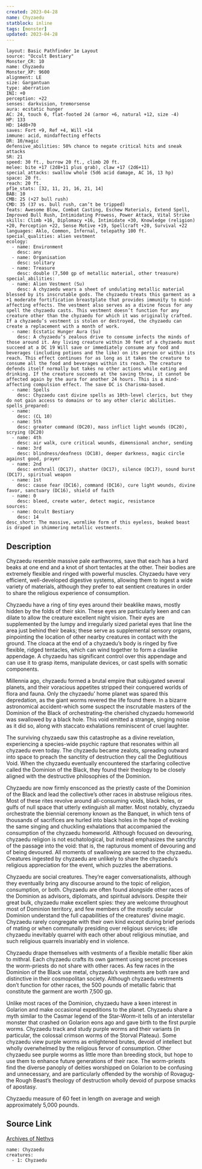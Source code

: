 ```yaml
---
created: 2023-04-28
name: Chyzaedu
statblock: inline
tags: [monster]
updated: 2023-04-28
---
```

```statblock
layout: Basic Pathfinder 1e Layout
source: "Occult Bestiary"
Monster_CR: 10
name: Chyzaedu
Monster_XP: 9600
alignment: LE
size: Gargantuan
type: aberration
INI: +0
perception: +22
senses: darkvision, tremorsense
aura: ecstatic hunger
AC: 24, touch 6, flat-footed 24 (armor +6, natural +12, size -4)
HP: 133
HD: 14d8+70
saves: Fort +9, Ref +4, Will +14
immune: acid, mindaffecting effects
DR: 10/magic
defensive_abilities: 50% chance to negate critical hits and sneak attacks
SR: 21
speed: 30 ft., burrow 20 ft., climb 20 ft.
melee: bite +17 (2d8+11 plus grab), claw +17 (2d6+11)
special_attacks: swallow whole (5d6 acid damage, AC 16, 13 hp)
space: 20 ft.
reach: 20 ft.
pf1e_stats: [32, 11, 21, 16, 21, 14]
BAB: 10
CMB: 25 (+27 bull rush)
CMD: 35 (37 vs. bull rush, can’t be tripped)
feats: Awesome Blow, Combat Casting, Eschew Materials, Extend Spell, Improved Bull Rush, Intimidating Prowess, Power Attack, Vital Strike
skills: Climb +16, Diplomacy +16, Intimidate +30, Knowledge (religion) +20, Perception +22, Sense Motive +19, Spellcraft +20, Survival +22
languages: Aklo, Common, Infernal, telepathy 100 ft.
special_qualities: alien vestment
ecology:
  - name: Environment
    desc: any
  - name: Organisation
    desc: solitary
  - name: Treasure
    desc: double (7,500 gp of metallic material, other treasure)
special_abilities:
  - name: Alien Vestment (Su)
    desc: A chyzaedu wears a sheet of undulating metallic material blessed by its inscrutable gods. The chyzaedu treats this garment as a +1 moderate fortification breastplate that provides immunity to mind-affecting effects. The vestment also serves as a divine focus for any spell the chyzaedu casts. This vestment doesn’t function for any creature other than the chyzaedu for which it was originally crafted. If a chyzaedu’s vestment is stolen or destroyed, the chyzaedu can create a replacement with a month of work.
  - name: Ecstatic Hunger Aura (Su)
    desc: A chyzaedu’s zealous drive to consume infects the minds of those around it. Any living creature within 30 feet of a chyzaedu must succeed at a DC 19 Will save or immediately consume any food and beverages (including potions and the like) on its person or within its reach. This effect continues for as long as it takes the creature to consume all the food and beverages within its reach. The creature defends itself normally but takes no other actions while eating and drinking. If the creature succeeds at the saving throw, it cannot be affected again by the aura for another 24 hours. This is a mind-affecting compulsion effect. The save DC is Charisma-based.
  - name: Spells
    desc: Chyzaedu cast divine spells as 10th-level clerics, but they do not gain access to domains or to any other cleric abilities.
spells_prepared:
  - name:
    desc: (CL 10)
  - name: 5th
    desc: greater command (DC20), mass inflict light wounds (DC20), scrying (DC20)
  - name: 4th
    desc: air walk, cure critical wounds, dimensional anchor, sending
  - name: 3rd
    desc: blindness/deafness (DC18), deeper darkness, magic circle against good, prayer
  - name: 2nd
    desc: enthrall (DC17), shatter (DC17), silence (DC17), sound burst (DC17), spiritual weapon
  - name: 1st
    desc: cause fear (DC16), command (DC16), cure light wounds, divine favor, sanctuary (DC16), shield of faith
  - name: 0
    desc: bleed, create water, detect magic, resistance
sources:
  - name: Occult Bestiary
    desc: 14
desc_short: The massive, wormlike form of this eyeless, beaked beast is draped in shimmering metallic vestments.
```
## Description
Chyzaedu resemble massive pale earthworms, save that each has a hard beaks at one end and a knot of short tentacles at the other. Their bodies are extremely flexible and ringed with powerful muscles. Chyzaedu have very efficient, well-developed digestive systems, allowing them to ingest a wide variety of materials, although they prefer to eat sentient creatures in order to share the religious experience of consumption.

Chyzaedu have a ring of tiny eyes around their beaklike maws, mostly hidden by the folds of their skin. These eyes are particularly keen and can dilate to allow the creature excellent night vision. Their eyes are supplemented by the lumpy and irregularly sized parietal eyes that line the area just behind their beaks; these serve as supplemental sensory organs, pinpointing the location of other nearby creatures in contact with the ground. The cloaca at the end of a chyzaedu’s body is ringed by five flexible, ridged tentacles, which can wind together to form a clawlike appendage. A chyzaedu has significant control over this appendage and can use it to grasp items, manipulate devices, or cast spells with somatic components.

Millennia ago, chyzaedu formed a brutal empire that subjugated several planets, and their voracious appetites stripped their conquered worlds of flora and fauna. Only the chyzaedu’ home planet was spared this depredation, as the giant worms revered the life found there. In a bizarre astronomical accident-which some suspect the inscrutable masters of the Dominion of the Black of orchestrating-the cherished chyzaedu homeworld was swallowed by a black hole. This void emitted a strange, singing noise as it did so, along with staccato exhalations reminiscent of cruel laughter.

The surviving chyzaedu saw this catastrophe as a divine revelation, experiencing a species-wide psychic rapture that resonates within all chyzaedu even today. The chyzaedu became zealots, spreading outward into space to preach the sanctity of destruction they call the Deglutitious Void. When the chyzaedu eventually encountered the starfaring collective called the Dominion of the Black, they found their theology to be closely aligned with the destructive philosophies of the Dominion.

Chyzaedu are now firmly ensconced as the priestly caste of the Dominion of the Black and lead the collective’s other races in abstruse religious rites. Most of these rites revolve around all-consuming voids, black holes, or gulfs of null space that utterly extinguish all matter. Most notably, chyzaedu orchestrate the biennial ceremony known as the Banquet, in which tens of thousands of sacrifices are hurled into black holes in the hope of evoking the same singing and chuckling exhalations that accompanied the consumption of the chyzaedu homeworld. Although focused on devouring, chyzaedu religion is not eschatological, but instead emphasizes the sanctity of the passage into the void: that is, the rapturous moment of devouring and of being devoured. All moments of swallowing are sacred to the chyzaedu. Creatures ingested by chyzaedu are unlikely to share the chyzaedu’s religious appreciation for the event, which puzzles the aberrations.

Chyzaedu are social creatures. They’re eager conversationalists, although they eventually bring any discourse around to the topic of religion, consumption, or both. Chyzaedu are often found alongside other races of the Dominion as advisors, diplomats, and spiritual advisors. Despite their great bulk, chyzaedu make excellent spies: they are welcome throughout most of Dominion territory, and few members of the mostly secular Dominion understand the full capabilities of the creatures’ divine magic. Chyzaedu rarely congregate with their own kind except during brief periods of mating or when communally presiding over religious services; idle chyzaedu inevitably quarrel with each other about religious minutiae, and such religious quarrels invariably end in violence.

Chyzaedu drape themselves with vestments of a flexible metallic fiber akin to mithral. Each chyzaedu crafts its own garment using secret processes the worm-priests do not share with other races. As few races in the Dominion of the Black use metal, chyzaedu’s vestments are both rare and distinctive in their cosmopolitan society. Although chyzaedu vestments don’t function for other races, the 500 pounds of metallic fabric that constitute the garment are worth 7,500 gp.

Unlike most races of the Dominion, chyzaedu have a keen interest in Golarion and make occasional expeditions to the planet. Chyzaedu share a myth similar to the Casmar legend of the Star-Worm-it tells of an interstellar monster that crashed on Golarion eons ago and gave birth to the first purple worms. Chyzaedu track and study purple worms and their variants (in particular, the colossal crimson worms of the Storval Plateau). Some chyzaedu view purple worms as enlightened brutes, devoid of intellect but wholly overwhelmed by the religious fervor of consumption. Other chyzaedu see purple worms as little more than breeding stock, but hope to use them to enhance future generations of their race. The worm-priests find the diverse panoply of deities worshipped on Golarion to be confusing and unnecessary, and are particularly offended by the worship of Rovagug-the Rough Beast’s theology of destruction wholly devoid of purpose smacks of apostasy.

Chyzaedu measure of 60 feet in length on average and weigh approximately 5,000 pounds.
## Source Link
[Archives of Nethys](https://aonprd.com/MonsterDisplay.aspx?ItemName=Chyzaedu)
```encounter-table
name: Chyzaedu
creatures:
  - 1: Chyzaedu
```
